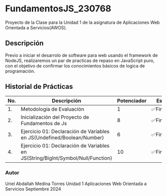 # FundamentosJS_230768
Proyecto de la Clase para la Unidad 1 de la asignatura de Aplicaciones Web Orientada a Servicios(AWOS).


## Descripción
Previo a iniciar el desarrolo de software para web usando el framework de NodeJS, realizaremos un par de practicas de repaso en JavaScript puro, con el objetivo de confirmar los conocimientos básicos de logica de programación.

## Historial de Prácticas

|No.|Descripción|Potenciador| Estatus|
|--|--|--|--|
|1.|Metodología de Evaluación|1| ✅Finalizado|
|2.|Inicialización del Proyecto de Fundamentos de Js|8| ✅Finalizado|
|3.|Ejercicio 01: Declaración de Variables en JS(Undefined/Boolean/Number)|6|✅Finalizada|
|4.|Ejercicio 01: Declaración de Variables en JS(String/BigInt/Symbol/Null/Function)|10| ✅Finalizada|

### Autor
Uriel Abdallah Medina Torres
Unidad 1
Aplicaciones Web Orientada a Servicios
Septiembre 2024
